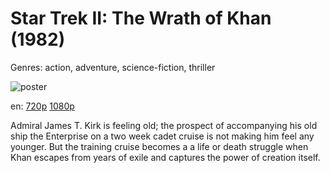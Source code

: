# Star Trek II: The Wrath of Khan (1982)

Genres: action, adventure, science-fiction, thriller

![poster](http://image.tmdb.org/t/p/w500/7VKpj4Xl3hTzgAS3xpVuOyqNnSv.jpg)

en:
  [720p](magnet:?xt=urn:btih:6527FBAF2CC856830A2EC3E742C02254800028EA&tr=udp://glotorrents.pw:6969/announce&tr=udp://tracker.opentrackr.org:1337/announce&tr=udp://torrent.gresille.org:80/announce&tr=udp://tracker.openbittorrent.com:80&tr=udp://tracker.coppersurfer.tk:6969&tr=udp://tracker.leechers-paradise.org:6969&tr=udp://p4p.arenabg.ch:1337&tr=udp://tracker.internetwarriors.net:1337)
  [1080p](magnet:?xt=urn:btih:58CA32820E3B00EE6AF4F56BCE625C26D419A30D&tr=udp://glotorrents.pw:6969/announce&tr=udp://tracker.opentrackr.org:1337/announce&tr=udp://torrent.gresille.org:80/announce&tr=udp://tracker.openbittorrent.com:80&tr=udp://tracker.coppersurfer.tk:6969&tr=udp://tracker.leechers-paradise.org:6969&tr=udp://p4p.arenabg.ch:1337&tr=udp://tracker.internetwarriors.net:1337)
  


Admiral James T. Kirk is feeling old; the prospect of accompanying his old ship the Enterprise on a two week cadet cruise is not making him feel any younger. But the training cruise becomes a a life or death struggle when Khan escapes from years of exile and captures the power of creation itself.